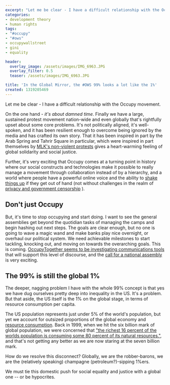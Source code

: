 ```yaml
---
excerpt: "Let me be clear - I have a difficult relationship with the Occupy movement."
categories:
- development theory
- human rights
tags:
- "#occupy"
- "#ows"
- occupywallstreet
- gini
- equality

header:
  overlay_image: /assets/images/IMG_6963.JPG
  overlay_filter: 0.5
  teaser: /assets/images/IMG_6963.JPG

title: 'In the Global Mirror, the #OWS 99% looks a lot like the 1%'
created: 1319205469
---
```

Let me be clear - I have a difficult relationship with the Occupy movement.

On the one hand - <em>it's about damned time</em>.  Finally we have a large, sustained protest movement nation-wide and even globally that's rightfully upset about some core problems.  It's not politically aligned, it's well-spoken, and it has been resilient enough to overcome being ignored by the media and has crafted its own story.  That it has been inspired in part by the Arab Spring and Tahrir Square in particular, which were inspired in part themselves by <a href="http://crookedtimber.org/2011/10/19/mlk-and-non-violent-protest/">MLK's non-violent protests</a> gives a heart-warming feeling of global solidarity and social justice.

Further, it's very exciting that Occupy comes at a turning point in history where our social constructs and technologies make it possible to really manage a movement through collaboration instead of by a hierarchy, and a world where people have a powerful online voice and the ability to <a href="http://www.fastcompany.com/1788397/the-real-role-of-anonymous-at-occupy-wall-street">shake things up</a> if they get out of hand (not without challenges in the realm of <a href="http://joncamfield.com/blog/2011/08/privacy_trust_nymwars_and">privacy and government censorship</a> ).

<h2>Don't just Occupy</h2>
But, it's time to stop occupying and start doing.  I want to see the general assemblies get beyond the quotidian tasks of managing the camps and begin hashing out next steps.  The goals are clear enough, but no one is going to wave a magic wand and make banks play nice overnight, or overhaul our political system.  We need achievable milestones to start tackling, knocking out, and moving on towards the overarching goals.  This is coming.  <a href="www.occupytogether.org/2011/10/20/working-group-proposal-for-communication-networking/">OccupyTogether seems to be investigating communications tools</a> that will support this level of discourse, and the <a href="https://sites.google.com/site/the99percentdeclaration/">call for a national assembly</a> is very exciting.

<h2>The 99% is still the global 1%</h2>
The deeper, nagging problem I have with the whole 99% concept is that yes we have dug ourselves pretty deep into inequality in the US.  It's a problem.  But that aside, the US itself is the 1% on the global stage, in terms of resource consumption per capita.

The US population represents just under 5% of the world's population, but yet we account for outsized proportions of the global economy and <a href="http://atlas.aaas.org/index.php?part=2">resource consumption</a>.  Back in 1999, when we hit the six billion mark of global population, we were concerned that <a href="http://articles.cnn.com/1999-10-12/us/9910_12_population.cosumption_1_global-population-worlds-scientists?_s=PM:US">"the richest 16 percent of the worlds population is consuming some 80 percent of its natural resources."</a>, and that's not getting any better as we are now staring at the seven billion mark.

How do we resolve this disconnect?  Globally, we are the robber-barons, we are the (relatively speaking) champagne (petroleum?)-sipping 1%ers.

We must tie this domestic push for social equality and justice with a global one -- or be hypocrites.
